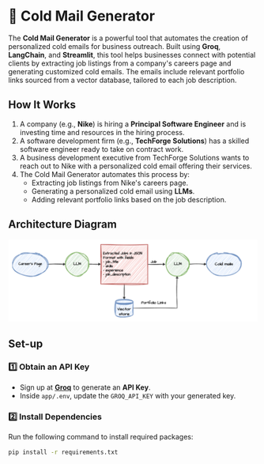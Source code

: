# 📧 Cold Mail Generator  

The **Cold Mail Generator** is a powerful tool that automates the creation of personalized cold emails for business outreach. Built using **Groq**, **LangChain**, and **Streamlit**, this tool helps businesses connect with potential clients by extracting job listings from a company's careers page and generating customized cold emails. The emails include relevant portfolio links sourced from a vector database, tailored to each job description.

## **How It Works**  

1. A company (e.g., **Nike**) is hiring a **Principal Software Engineer** and is investing time and resources in the hiring process.  
2. A software development firm (e.g., **TechForge Solutions**) has a skilled software engineer ready to take on contract work.  
3. A business development executive from TechForge Solutions wants to reach out to Nike with a personalized cold email offering their services.  
4. The Cold Mail Generator automates this process by:
   - Extracting job listings from Nike's careers page.
   - Generating a personalized cold email using **LLMs**.
   - Adding relevant portfolio links based on the job description.  

## **Architecture Diagram**  
![Architecture](imgs/architecture.png)  

## **Set-up**  

### 1️⃣ **Obtain an API Key**  
- Sign up at **[Groq](https://console.groq.com/keys)** to generate an **API Key**.  
- Inside `app/.env`, update the `GROQ_API_KEY` with your generated key.  

### 2️⃣ **Install Dependencies**  
Run the following command to install required packages:  

```bash
pip install -r requirements.txt
